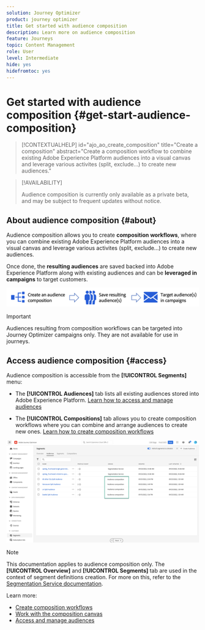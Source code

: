 ```yaml
---
solution: Journey Optimizer
product: journey optimizer
title: Get started with audience composition
description: Learn more on audience composition
feature: Journeys
topic: Content Management
role: User
level: Intermediate
hide: yes
hidefromtoc: yes
---
```

# Get started with audience composition {#get-start-audience-composition}

>[!CONTEXTUALHELP]
>id="ajo_ao_create_composition"
>title="Create a composition"
>abstract="Create a composition workflow to combine existing Adobe Experience Platform audiences into a visual canvas and leverage various activites (split, exclude...) to create new audiences."

>[!AVAILABILITY]
>
>Audience composition is currently only available as a private beta, and may be subject to frequent updates without notice.

## About audience composition {#about}
 
Audience composition allows you to create **composition workflows**, where you can combine existing Adobe Experience Platform audiences into a visual canvas and leverage various activites (split, exclude...) to create new audiences.

Once done, the **resulting audiences** are saved backed into Adobe Experience Platform along with existing audiences and can be **leveraged in campaigns** to target customers.

![](assets/audiences-process.png)

>[!IMPORTANT]
>
>Audiences resulting from composition workflows can be targeted into Journey Optimizer campaigns only. They are not available for use in journeys.

## Access audience composition {#access}

Audience composition is accessible from the **[!UICONTROL Segments]** menu:

* The **[!UICONTROL Audiences]** tab lists all existing audiences stored into Adobe Experience Platform. [Learn how to access and manage audiences](access-audiences.md)

* The **[!UICONTROL Compositions]** tab allows you to create composition workflows where you can combine and arrange audiences to create new ones. [Learn how to create composition workflows](create-compositions.md)

![](assets/audiences-list.png)

>[!NOTE]
>
>This documentation applies to audience composition only. The **[!UICONTROL Overview]** and **[!UICONTROL Segments]** tab are used in the context of segment definitions creation. For more on this, refer to the [Segmentation Service documentation](https://experienceleague.adobe.com/docs/experience-platform/segmentation/ui/overview.html).

Learn more:

* [Create composition workflows](create-compositions.md)
* [Work with the composition canvas](composition-canvas.md)
* [Access and manage audiences](access-audiences.md)
